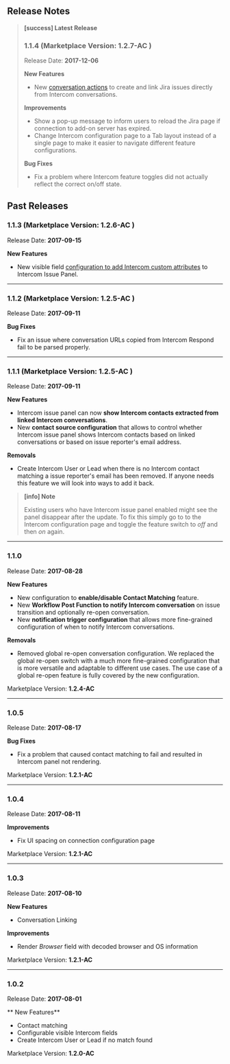 ## Release Notes

> **[success] Latest Release**
>
> ### 1.1.4 (Marketplace Version: **1.2.7-AC** )
>
> Release Date: **2017-12-06**
>
> **New Features**  
>  * New [conversation actions](ConversationActions.md) to create and link Jira issues
>    directly from Intercom conversations.
>
> **Improvements**  
>  * Show a pop-up message to inform users to reload the Jira page if connection to 
>    add-on server has expired.
>  * Change Intercom configuration page to a Tab layout instead of a single page to make
>    it easier to navigate different feature configurations. 
>
> **Bug Fixes**  
>  * Fix a problem where Intercom feature toggles did not actually reflect the correct on/off
>    state.
>

## Past Releases

### 1.1.3 (Marketplace Version: **1.2.6-AC** )

Release Date: **2017-09-15**

**New Features**  
 * New visible field [configuration to add Intercom custom attributes](IntercomIssuePanelConfiguration.md#custom-attributes)
   to Intercom Issue Panel.

---

### 1.1.2 (Marketplace Version: **1.2.5-AC** )

Release Date: **2017-09-11**

**Bug Fixes**  
 * Fix an issue where conversation URLs copied from Intercom Respond fail to
   be parsed properly.

---

### 1.1.1 (Marketplace Version: **1.2.5-AC** )

Release Date: **2017-09-11**

**New Features**  
 * Intercom issue panel can now **show Intercom contacts extracted from linked
   Intercom conversations**.
 * New **contact source configuration** that allows to control whether Intercom
   issue panel shows Intercom contacts based on linked conversations or based
   on issue reporter's email address.

**Removals**
 * Create Intercom User or Lead when there is no Intercom contact matching
   a issue reporter's email has been removed. If anyone needs this feature
   we will look into ways to add it back.


> **[info] Note**
>
> Existing users who have Intercom issue panel enabled might see the 
> panel disappear after the update. To fix this simply go to to the 
> Intercom configuration page and toggle the feature switch to *off* and 
> then *on* again.
   
---

### 1.1.0

Release Date: **2017-08-28**

**New Features**  
 * New configuration to **enable/disable Contact Matching** feature.
 * New **Workflow Post Function to notify Intercom conversation** on issue
   transition and optionally re-open conversation.
 * New **notification trigger configuration** that allows more fine-grained
   configuration of when to notify Intercom conversations. 

**Removals**
 * Removed global re-open conversation configuration. We replaced the global
   re-open switch with a much more fine-grained configuration that is more
   versatile and adaptable to different use cases. The use case of a global
   re-open feature is fully covered by the new configuration.

Marketplace Version: **1.2.4-AC**  

---

### 1.0.5
Release Date: **2017-08-17**

**Bug Fixes**  
 * Fix a problem that caused contact matching to fail and resulted in Intercom panel
   not rendering.
   
Marketplace Version: **1.2.1-AC**  

---

### 1.0.4

Release Date: **2017-08-11**

**Improvements**  
 * Fix UI spacing on connection configuration page

Marketplace Version: **1.2.1-AC**  

---

### 1.0.3

Release Date: **2017-08-10**
 
**New Features**
 * Conversation Linking

**Improvements**  
 * Render *Browser* field with decoded browser and OS information

Marketplace Version: **1.2.1-AC**  

---
 
### 1.0.2

Release Date: **2017-08-01**

** New Features**
 * Contact matching
 * Configurable visible Intercom fields
 * Create Intercom User or Lead if no match found
 
Marketplace Version: **1.2.0-AC**  